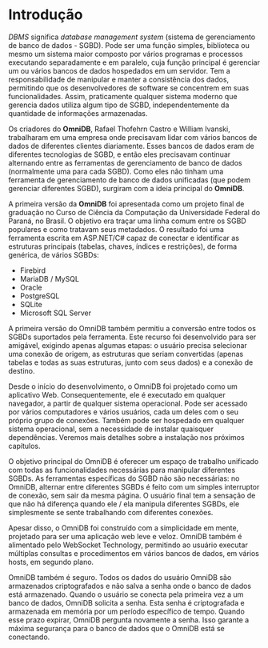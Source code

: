 # Introdução

*DBMS* significa *database management system* (sistema de gerenciamento de banco de dados - SGBD). Pode ser uma função simples, biblioteca ou mesmo um sistema maior composto por vários programas e processos executando separadamente e em paralelo, cuja função principal é gerenciar um ou vários bancos de dados hospedados em um servidor. Tem a responsabilidade de manipular e manter a consistência dos dados, permitindo que os desenvolvedores de software se concentrem em suas funcionalidades. Assim, praticamente qualquer sistema moderno que gerencia dados utiliza algum tipo de SGBD, independentemente da quantidade de informações armazenadas.

Os criadores do **OmniDB**, Rafael Thofehrn Castro e William Ivanski, trabalharam em uma empresa onde precisavam lidar com vários bancos de dados de diferentes clientes diariamente. Esses bancos de dados eram de diferentes tecnologias de SGBD, e então eles precisavam continuar alternando entre as ferramentas de gerenciamento de banco de dados (normalmente uma para cada SGBD). Como eles não tinham uma ferramenta de gerenciamento de banco de dados unificadas (que podem gerenciar diferentes SGBD), surgiram com a ideia principal do **OmniDB**.

A primeira versão da **OmniDB** foi apresentada como um projeto final de graduação no Curso de Ciência da Computação da Universidade Federal do Paraná, no Brasil. O objetivo era traçar uma linha comum entre os SGBD populares e como tratavam seus metadados. O resultado foi uma ferramenta escrita em ASP.NET/C# capaz de conectar e identificar as estruturas principais (tabelas, chaves, índices e restrições), de forma genérica, de vários SGBDs:

- Firebird
- MariaDB / MySQL
- Oracle
- PostgreSQL
- SQLite
- Microsoft SQL Server

A primeira versão do OmniDB também permitiu a conversão entre todos os SGBDs suportados pela ferramenta. Este recurso foi desenvolvido para ser amigável, exigindo apenas algumas etapas: o usuário precisa selecionar uma conexão de origem, as estruturas que seriam convertidas (apenas tabelas e todas as suas estruturas, junto com seus dados) e a conexão de destino.

Desde o início do desenvolvimento, o OmniDB foi projetado como um aplicativo Web. Consequentemente, ele é executado em qualquer navegador, a partir de qualquer sistema operacional. Pode ser acessado por vários computadores e vários usuários, cada um deles com o seu próprio grupo de conexões. Também pode ser hospedado em qualquer sistema operacional, sem a necessidade de instalar quaisquer dependências. Veremos mais detalhes sobre a instalação nos próximos capítulos.

O objetivo principal do OmniDB é oferecer um espaço de trabalho unificado com todas as funcionalidades necessárias para manipular diferentes SGBDs. As ferramentas específicas do SGBD não são necessárias: no OmniDB, alternar entre diferentes SGBDs é feito com um simples interruptor de conexão, sem sair da mesma página. O usuário final tem a  sensação de que não há diferença quando ele / ela manipula diferentes SGBDs, ele simplesmente se sente trabalhando com diferentes conexões.

Apesar disso, o OmniDB foi construído com a simplicidade em mente, projetado para ser uma aplicação web leve e veloz. OmniDB também é alimentado pelo WebSocket Technology, permitindo ao usuário executar múltiplas consultas e procedimentos em vários bancos de dados, em vários hosts, em segundo plano.

OmniDB também é seguro. Todos os dados do usuário OmniDB são armazenados criptografados e não salva a senha onde o banco de dados está armazenado. Quando o usuário se conecta pela primeira vez a um banco de dados, OmniDB solicita a senha. Esta senha é criptografada e armazenada em memória por um período específico de tempo. Quando esse prazo expirar, OmniDB pergunta novamente a senha. Isso garante a máxima segurança para o banco de dados que o OmniDB está se conectando.

